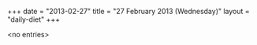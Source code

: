 +++
date = "2013-02-27"
title = "27 February 2013 (Wednesday)"
layout = "daily-diet"
+++


\<no entries\>

